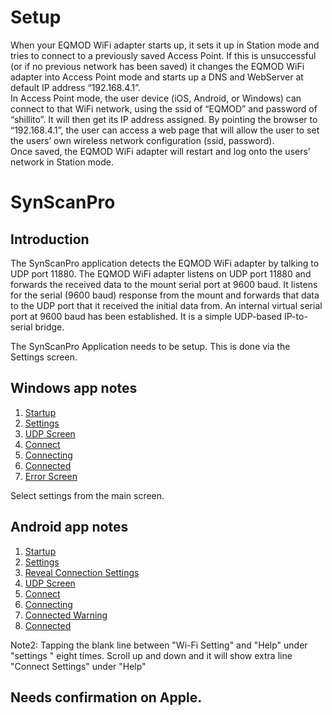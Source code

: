 # Setup

When your EQMOD WiFi adapter starts up, it sets it up in Station mode and tries to connect to a previously saved Access Point. If this is unsuccessful (or if no previous network has been saved) it changes the EQMOD WiFi adapter into Access Point mode and starts up a DNS and WebServer at default IP address “192.168.4.1”.  
In Access Point mode, the user device (iOS, Android, or Windows) can connect to that WiFi network, using the ssid of “EQMOD” and password of “shillito”. It will then get its IP address assigned. By pointing the browser to “192.168.4.1”, the user can access a web page that will allow the user to set the users’ own wireless network configuration (ssid, password).  
Once saved, the EQMOD WiFi adapter will restart and log onto the users’ network in Station mode.  

# SynScanPro

## Introduction 

The SynScanPro application detects the EQMOD WiFi adapter by talking to UDP port 11880. The EQMOD WiFi adapter listens on UDP port 11880 and forwards the received data to the mount serial port at 9600 baud. It listens for the serial (9600 baud) response from the mount and forwards that data to the UDP port that it received the initial data from. An internal virtual serial port at 9600 baud has been established. It is a simple UDP-based IP-to-serial bridge.

The SynScanPro Application needs to be setup. This is done via the Settings screen.
## Windows app notes

1. [Startup](https://github.com/ozarchie/EQMOD-WiFi/blob/master/Documentation/images/EQMODWiFiAndroid-1.png)   
2. [Settings](https://github.com/ozarchie/EQMOD-WiFi/blob/master/Documentation/images/EQMODWiFiAndroid-2.png)  
3. [UDP Screen](https://github.com/ozarchie/EQMOD-WiFi/blob/master/Documentation/images/EQMODWiFiAndroid-3.png)  
4. [Connect](https://github.com/ozarchie/EQMOD-WiFi/blob/master/Documentation/images/EQMODWiFiAndroid-4.png) 
5. [Connecting](https://github.com/ozarchie/EQMOD-WiFi/blob/master/Documentation/images/EQMODWiFiAndroid-5.png)   
6. [Connected](https://github.com/ozarchie/EQMOD-WiFi/blob/master/Documentation/images/EQMODWiFiAndroid-6.png) 
7. [Error Screen](https://github.com/ozarchie/EQMOD-WiFi/blob/master/Documentation/images/EQMODWiFiAndroid-7.png) 

Select settings from the main screen.

## Android app notes
1. [Startup](https://github.com/ozarchie/EQMOD-WiFi/blob/master/Documentation/images/EQMODWiFiWin-1.PNG)  
2. [Settings](https://github.com/ozarchie/EQMOD-WiFi/blob/master/Documentation/images/EQMODWiFiWin-1.PNG)  
3. [Reveal Connection Settings](https://github.com/ozarchie/EQMOD-WiFi/blob/master/Documentation/images/EQMODWiFiWin-1.PNG)  
4. [UDP Screen](https://github.com/ozarchie/EQMOD-WiFi/blob/master/Documentation/images/EQMODWiFiWin-1.PNG)  
5. [Connect](github.com/ozarchie/EQMOD-WiFi/blob/master/Documentation/images/EQMODWiFiAndroid-5.png)
6. [Connecting](github.com/ozarchie/EQMOD-WiFi/blob/master/Documentation/images/EQMODWiFiAndroid-6.png)
7. [Connected Warning](github.com/ozarchie/EQMOD-WiFi/master/Documentation/tree/images/EQMODWiFiAndroid-7.png)
8. [Connected](github.com/ozarchie/EQMOD-WiFi/master/Documentation/tree/images/EQMODWiFiAndroid-8.png)

Note2: Tapping the blank line between "Wi-Fi Setting" and "Help" under "settings " eight times. Scroll up and down and it will show extra line "Connect Settings" under "Help"

## Needs confirmation on Apple.

